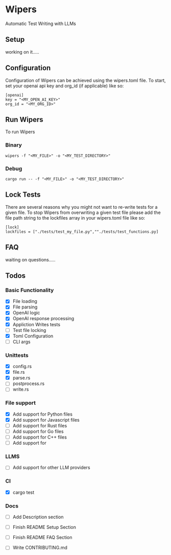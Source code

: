 # Wipers
Automatic Test Writing with LLMs

## Setup

working on it.....


## Configuration

Configuration of Wipers can be achieved using the wipers.toml file. To start, set your openai api key and org_id (if applicable) like so:

```
[openai]
key = "<MY_OPEN_AI_KEY>"
org_id = "<MY_ORG_ID>"
```

## Run Wipers

To run Wipers

### Binary

```shell
wipers -f "<MY_FILE>" -o "<MY_TEST_DIRECTORY>"
```

### Debug

```shell
cargo run -- -f "<MY_FILE>" -o "<MY_TEST_DIRECTORY>"
```


## Lock Tests

There are several reasons why you might not want to re-write tests for a given file. To stop Wipers from overwriting a given test file please add the file path string to the lockfiles array in your wipers.toml file like so:

```
[lock]
lockfiles = ["./tests/test_my_file.py",""./tests/test_functions.py]
```

## FAQ

waiting on questions.....


## Todos

###  Basic Functionality
- [X] File loading
- [X] File parsing
- [X] OpenAI logic 
- [X] OpenAI response processing
- [X] Appliction Writes tests
- [ ] Test file locking
- [X] Toml Configuration
- [ ] CLI args

### Unittests
- [X] config.rs
- [X] file.rs
- [X] parse.rs
- [ ] postprocess.rs
- [ ] write.rs  

### File support
- [X] Add support for Python files
- [X] Add support for Javascript files
- [ ] Add support for Rust files
- [ ] Add support for Go files
- [ ] Add support for C++ files
- [ ] Add support for 

### LLMS

- [ ] Add support for other LLM providers


### CI

- [X] cargo test

### Docs 

- [ ] Add Description section
- [ ] Finish README Setup Section
- [ ] Finish README FAQ Section
- [ ] Write CONTRIBUTING.md

